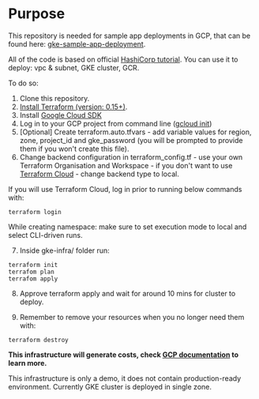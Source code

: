 # Purpose

This repository is needed for sample app deployments in GCP, that can be found here: [gke-sample-app-deployment](https://github.com/ksiedlarek/gke-sample-app-deployments).

All of the code is based on official [HashiCorp tutorial](https://learn.hashicorp.com/tutorials/terraform/gke).
You can use it to deploy: vpc & subnet, GKE cluster, GCR.

To do so:

1. Clone this repository.
2. [Install Terraform (version: 0.15+)](https://learn.hashicorp.com/tutorials/terraform/install-cli).
3. Install [Google Cloud SDK](https://cloud.google.com/sdk/docs/install)
4. Log in to your GCP project from command line ([gcloud init](https://cloud.google.com/sdk/gcloud/reference/init))
5. [Optional] Create terraform.auto.tfvars - add variable values for region, zone, project_id and gke_password (you will be prompted to provide them if you won't create this file).
6. Change backend configuration in terraform_config.tf - use your own Terraform Organisation and Workspace - if you don't want to use [Terraform Cloud](https://www.terraform.io/cloud) - change backend type to local.

If you will use Terraform Cloud, log in prior to running below commands with: 

`terraform login`

While creating namespace: make sure to set execution mode to local and select CLI-driven runs.

7. Inside gke-infra/ folder run:

```
terraform init
terrafom plan
terrafom apply
```

8. Approve terraform apply and wait for around 10 mins for cluster to deploy.

9. Remember to remove your resources when you no longer need them with:

`terraform destroy`

**This infrastructure will generate costs, check [GCP documentation](https://cloud.google.com/kubernetes-engine/pricing) to learn more.**

This infrastructure is only a demo, it does not contain production-ready environment.
Currently GKE cluster is deployed in single zone.
